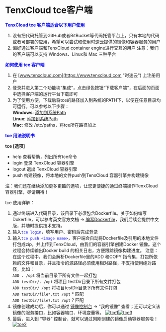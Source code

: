 # TenxCloud tce客户端
**<span style="color: #0000ff;">TenxCloud tce 客户端适合以下用户使用</span>**
 1. 没有把代码托管到GitHub或者BitBucket等代码托管平台上，只有本地的代码或者可部署的应用，希望可以尝试和使用时速云提供的镜像和容器服务的用户
 2. 偏好通过客户端和TenxCloud container engine进行交互的用户
 注意：我们的客户端可以支持 Windows、Linux和 Mac 三种平台

<span style="color: #0000ff;">**如何使用 tce 客户端**</span>
1.   在 [www.tenxcloud.com](https://www.tenxcloud.com "时速云") 上注册用户
2.   登录并进入第二个功能块“集成”，点击绿色按钮“下载客户端”，在后面的页面中选择客户端的运行平台下载即可
3.   为了使用方便，下载后将tce的路径加入到系统的PATH下，以便在任意目录均可运行。可以参考以下步骤：</br>
 **Windows**: [添加到系统Path](http://jingyan.baidu.com/article/db55b6099d1e0d4ba30a2fc0.html)</br>
 **Linux**:  [添加到系统Path](http://zhidao.baidu.com/link?url=psqItfkdfNFruHE9WS-phqcjqyYyyzOPHbvIquTCib_EdSTRz1Xpp4BYs0zsBxYh8yZvE-w33BdKxLKEV9nyqK)</br>
 **Mac**:  修改 /etc/paths，将tce所在路径加上

<span style="color: #0000ff;">**tce 用法说明书**</span>

 **tce [选项]**<br/>
*   help    查看帮助，列出所有tce命令<br/>
*   login   登录 TenxCloud 容器引擎<br/>
*   logout  退出 TenxCloud 容器引擎<br/>
*   push    构建镜像，将本地的文件push到TenxCloud
 容器引擎并构建镜像

注：我们还在继续添加更多更酷的选项，让您更便捷的通过终端操作TenxCloud 容器引擎，尽请期待！

tce 使用详解：
 1. 通过终端进入代码目录，该目录下必须包含Dockerfile。关于如何编写Dokerfile，可以参考英文官方文档 -> [编写Dockerfile](http://docs.docker.com/reference/builder/)，我们后续会提供中文版，并随时提供技术支持。
 2. 输入<span style="color: #0000ff;">`tce login`</span>，填写用户、密码后完成登录
 3. 输入<span style="color: #0000ff;">`tce push <image name>`</span>，客户端会自动将Dockerfile及引用的本地文件打包成zip，并上传到TenxCloud，由我们的容器引擎创建Docker 镜像。这个过程会持续输出Docker build 的相关日志，方便跟踪镜像构建进度。
 注意：在这个过程中，我们会解析Dockerfile里的ADD 和COPY 指令集，打包所依赖的文件和目录，并且指令的源路径必须使用相对路径，不支持使用绝对路径，比如：<br/>
 `ADD . /opt` 将当前目录下所有文件一起打包<br/>
 `ADD testDir/. /opt` 将项目 testDir目录下所有文件打包<br/>
 `ADD testDir/ /opt` 将项目testDir目录下所有文件打包<br/>
 `ADD testDir/file*.txt /opt` * 匹配<br/>
 `ADD testDir/file?.txt /opt` ? 匹配
 4. 镜像创建成功后，你可以通过
 [镜像控制台](https://www.tenxcloud.com/console/docker-registry) -> “我的镜像” 查看；还可以定义该镜像的服务接口，比如容器端口、环境变量等。
[![tce1](http://wordpress-zpvaz.tenxcloud.net:48126/wp-content/uploads/2015/05/tce11.png)](http://wordpress-zpvaz.tenxcloud.net:48126/wp-content/uploads/2015/05/tce31.png)[![tce3](http://wordpress-zpvaz.tenxcloud.net:48126/wp-content/uploads/2015/05/tce32.png)](http://wordpress-zpvaz.tenxcloud.net:48126/wp-content/uploads/2015/05/tce32.png)
 5. 最后，进入到 “容器”
 控制台，就可以通过刚刚创建的镜像启动容器服务啦！
[![tce2](http://wordpress-zpvaz.tenxcloud.net:48126/wp-content/uploads/2015/05/tce21.png)](http://wordpress-zpvaz.tenxcloud.net:48126/wp-content/uploads/2015/05/tce21.png)
